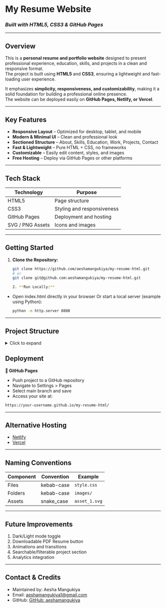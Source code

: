 # My Resume Website  
### *Built with HTML5, CSS3 & GitHub Pages*

---

## Overview

This is a **personal resume and portfolio website** designed to present professional experience, education, skills, and projects in a clean and responsive format.  
The project is built using **HTML5** and **CSS3**, ensuring a lightweight and fast-loading user experience.  

It emphasizes **simplicity, responsiveness, and customizability**, making it a solid foundation for building a professional online presence.  
The website can be deployed easily on **GitHub Pages, Netlify, or Vercel**.

---

## Key Features

-  **Responsive Layout** – Optimized for desktop, tablet, and mobile  
-  **Modern & Minimal UI** – Clean and professional look  
-  **Sectioned Structure** – About, Skills, Education, Work, Projects, Contact  
-  **Fast & Lightweight** – Pure HTML + CSS, no frameworks  
-  **Customizable** – Easily edit content, styles, and images  
-  **Free Hosting** – Deploy via GitHub Pages or other platforms  

---

## Tech Stack

| Technology       | Purpose                            |
|------------------|------------------------------------|
| HTML5            | Page structure                     |
| CSS3             | Styling and responsiveness         |
| GitHub Pages     | Deployment and hosting             |
| SVG / PNG Assets | Icons and images                   |

---

## Getting Started

1. **Clone the Repository:**

   ```bash
   git clone https://github.com/aeshamangukiya/my-resume-html.git
   # or
   git clone git@github.com:aeshamangukiya/my-resume-html.git

   2. **Run Locally:**
-  Open index.html directly in your browser
    Or start a local server (example using Python):

   ```bash
   python -m http.server 8080
   
---
## Project Structure

<details> <summary>Click to expand</summary>

```text
📁 my-resume-html-main/
│── 📄 index.html        # Main resume/portfolio page
│── 📄 style.css         # Stylesheet for layout and design
│── 📁 images/           # Icons, logos, and assets
│   ├── asset_1.svg
│   ├── asset_2.svg
│   ├── asset_3.svg
│   ├── asset_4.svg
│   └── img_1.png
📄 README.md             # Project documentation
```
</details>

## Deployment

**📌 GitHub Pages**
- Push project to a GitHub repository
- Navigate to Settings > Pages
- Select main branch and save
- Access your site at:

```bash
https://your-username.github.io/my-resume-html/
```
---
## Alternative Hosting

- [Netlify](https://www.netlify.com/)  
- [Vercel](https://vercel.com/)  
---
## Naming Conventions

| Component | Convention  | Example     |
|-----------|-------------|-------------|
| Files     | kebab-case  | `style.css` |
| Folders   | kebab-case  | `images/`   |
| Assets    | snake_case  | `asset_1.svg` |

---

## Future Improvements
1. Dark/Light mode toggle
2. Downloadable PDF Resume button
3. Animations and transitions
4. Searchable/filterable project section
5. Analytics integration
---
   
## Contact & Credits
- Maintained by: Aesha Mangukiya
- Email: aeshamangukiya1@gmail.com
- GitHub: [GitHub: aeshamangukiya](https://github.com/aeshamangukiya)
